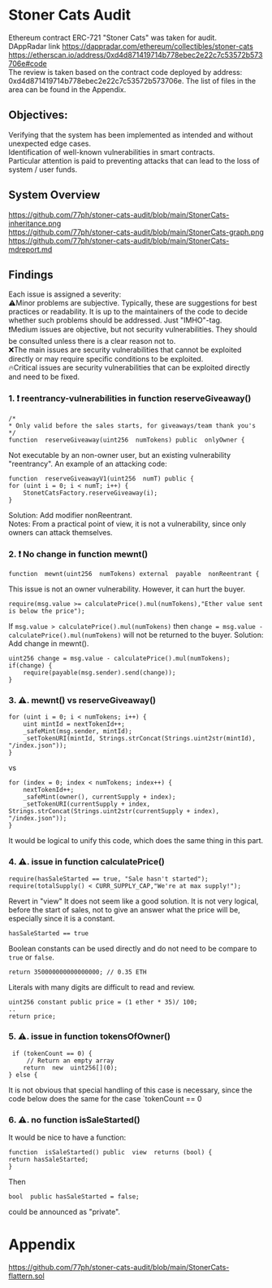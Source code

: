 # Stoner Cats Audit

Ethereum contract ERC-721 "Stoner Cats" was taken for audit.  
DAppRadar link https://dappradar.com/ethereum/collectibles/stoner-cats  
https://etherscan.io/address/0xd4d871419714b778ebec2e22c7c53572b573706e#code  
The review is taken based on the contract code deployed by address: 0xd4d871419714b778ebec2e22c7c53572b573706e. 
The list of files in the area can be found in the Appendix.  
## Objectives:
Verifying that the system has been implemented as intended and without unexpected edge cases.  
Identification of well-known vulnerabilities in smart contracts.  
Particular attention is paid to preventing attacks that can lead to the loss of system / user funds.  
## System Overview

https://github.com/77ph/stoner-cats-audit/blob/main/StonerCats-inheritance.png  
https://github.com/77ph/stoner-cats-audit/blob/main/StonerCats-graph.png  
https://github.com/77ph/stoner-cats-audit/blob/main/StonerCats-mdreport.md  

## Findings

Each issue is assigned a severity:  
⚠️Minor problems are subjective. Typically, these are suggestions for best practices or readability. It is up to the maintainers of the code to decide whether such problems should be addressed. Just "IMHO"-tag.  
❗Medium issues are objective, but not security vulnerabilities. They should be consulted unless there is a clear reason not to.  
❌The main issues are security vulnerabilities that cannot be exploited directly or may require specific conditions to be exploited.   
🔥Critical issues are security vulnerabilities that can be exploited directly and need to be fixed.  

### 1. ❗ reentrancy-vulnerabilities in function reserveGiveaway()

    /*
    * Only valid before the sales starts, for giveaways/team thank you's
    */
    function  reserveGiveaway(uint256  numTokens) public  onlyOwner {

Not executable by an non-owner user, but an existing vulnerability "reentrancy".
An example of an attacking code:

    function  reserveGiveawayV1(uint256  numT) public {
    for (uint i = 0; i < numT; i++) {
        StonetCatsFactory.reserveGiveaway(i);
    }

Solution: Add modifier nonReentrant.  
Notes: From a practical point of view, it is not a vulnerability, since only owners can attack themselves.
### 2. ❗ No change in function mewnt()

    function  mewnt(uint256  numTokens) external  payable  nonReentrant {
This issue is not an owner vulnerability. However, it can hurt the buyer.

    require(msg.value >= calculatePrice().mul(numTokens),"Ether value sent is below the price");

If `msg.value > calculatePrice().mul(numTokens)` then `change = msg.value - calculatePrice().mul(numTokens)` will not be returned to the buyer.
Solution: Add change in mewnt(). 

    uint256 change = msg.value - calculatePrice().mul(numTokens);
    if(change) {
	    require(payable(msg.sender).send(change));
    }

### 3. ⚠️. mewnt() vs reserveGiveaway()

    for (uint i = 0; i < numTokens; i++) {
	    uint mintId = nextTokenId++;
	    _safeMint(msg.sender, mintId);
	    _setTokenURI(mintId, Strings.strConcat(Strings.uint2str(mintId), "/index.json"));
    }
vs

    for (index = 0; index < numTokens; index++) {
        nextTokenId++;
        _safeMint(owner(), currentSupply + index);
        _setTokenURI(currentSupply + index, Strings.strConcat(Strings.uint2str(currentSupply + index), "/index.json"));
    }
It would be logical to unify this code, which does the same thing in this part.
### 4. ⚠️. issue in function calculatePrice()

    require(hasSaleStarted == true, "Sale hasn't started");
    require(totalSupply() < CURR_SUPPLY_CAP,"We're at max supply!");
Revert in "view" It does not seem like a good solution. It is not very logical, before the start of sales, not to give an answer what the price will be, especially since it is a constant.

    hasSaleStarted == true
Boolean constants can be used directly and do not need to be compare to `true` or `false`.

    return 350000000000000000; // 0.35 ETH
Literals with many digits are difficult to read and review.

    uint256 constant public price = (1 ether * 35)/ 100;
    ..
    return price;

### 5. ⚠️. issue in function tokensOfOwner()

     if (tokenCount == 0) {
	     // Return an empty array
	    return  new  uint256[](0);
    } else {
It is not obvious that special handling of this case is necessary, since the code below does the same for the case `tokenCount == 0
### 6. ⚠️.  no function isSaleStarted()
It would be nice to have a function:

    function  isSaleStarted() public  view  returns (bool) {
    return hasSaleStarted;
    }
Then

    bool  public hasSaleStarted = false;

could be announced as "private".

# Appendix
https://github.com/77ph/stoner-cats-audit/blob/main/StonerCats-flattern.sol

